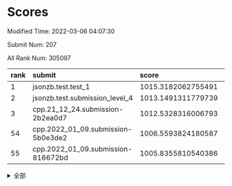 # Scores

Modified Time: 2022-03-06 04:07:30

Submit Num: 207

All Rank Num: 305097

| rank |               submit               |       score        |       sigma        | pk_num |
| :--- | :--------------------------------- | :----------------- | :----------------- | :----- |
| 1    | jsonzb.test.test_1                 | 1015.3182062755491 | 0.883669048869388  | 5899   |
| 2    | jsonzb.test.submission_level_4     | 1013.1491311779739 | 0.8168331126325549 | 5900   |
| 3    | cpp.21_12_24.submission-2b2ea0d7   | 1012.5328316006793 | 0.7939164430023387 | 5892   |
| 54   | cpp.2022_01_09.submission-5b0e3de2 | 1006.5593824180587 | 0.7287518172606725 | 5895   |
| 55   | cpp.2022_01_09.submission-816672bd | 1005.8355810540386 | 0.7273752294216219 | 5890   |


<details>
<summary>全部</summary>

| rank |                 submit                 |       score        |       sigma        | pk_num |
| :--- | :------------------------------------- | :----------------- | :----------------- | :----- |
| 1    | jsonzb.test.test_1                     | 1015.3182062755491 | 0.883669048869388  | 5899   |
| 2    | jsonzb.test.submission_level_4         | 1013.1491311779739 | 0.8168331126325549 | 5900   |
| 3    | cpp.21_12_24.submission-2b2ea0d7       | 1012.5328316006793 | 0.7939164430023387 | 5892   |
| 4    | gobigger.level_3.submission_level_3_26 | 1012.0048472624511 | 0.8012136039318535 | 5897   |
| 5    | gobigger.level_3.submission_level_3_44 | 1011.767569098873  | 0.7977544649611188 | 5895   |
| 6    | gobigger.level_3.submission_level_3_34 | 1011.7231449747621 | 0.7766329925087909 | 5894   |
| 7    | gobigger.level_3.submission_level_3_15 | 1011.1410990986108 | 0.7651812024787215 | 5897   |
| 8    | gobigger.level_3.submission_level_3_27 | 1010.8779365980738 | 0.7665467497654946 | 5891   |
| 9    | gobigger.level_3.submission_level_3_10 | 1010.8663061539804 | 0.7628636684174319 | 5897   |
| 10   | gobigger.level_3.submission_level_3_46 | 1010.6981309135342 | 0.7888401718755054 | 5893   |
| 11   | gobigger.level_3.submission_level_3_19 | 1010.6848827532223 | 0.7820794851154697 | 5897   |
| 12   | gobigger.level_3.submission_level_3_48 | 1010.6156528742732 | 0.7617159734090403 | 5888   |
| 13   | gobigger.level_3.submission_level_3_38 | 1010.5803114510687 | 0.7566115314846716 | 5896   |
| 14   | gobigger.level_3.submission_level_3_1  | 1010.5779546608018 | 0.7557803982762924 | 5898   |
| 15   | gobigger.level_3.submission_level_3_29 | 1010.5111307191224 | 0.7667417958867268 | 5892   |
| 16   | gobigger.level_3.submission_level_3_18 | 1010.4085466352451 | 0.7570018783647908 | 5894   |
| 17   | gobigger.level_3.submission_level_3_13 | 1010.4030015161735 | 0.7768230488005874 | 5898   |
| 18   | gobigger.level_3.submission_level_3_5  | 1010.3696442365339 | 0.7882801748953566 | 5893   |
| 19   | gobigger.level_3.submission_level_3_25 | 1010.3288107000209 | 0.7709380162621139 | 5899   |
| 20   | gobigger.level_3.submission_level_3_47 | 1010.1840044438883 | 0.755997462250045  | 5895   |
| 21   | gobigger.level_3.submission_level_3_6  | 1010.166458661379  | 0.7411775888427404 | 5900   |
| 22   | gobigger.level_3.submission_level_3_11 | 1010.1564361472745 | 0.7499334405419221 | 5897   |
| 23   | gobigger.level_3.submission_level_3_42 | 1010.0789317887493 | 0.7753007375784916 | 5895   |
| 24   | gobigger.level_3.submission_level_3_43 | 1010.071175115461  | 0.7519431412083478 | 5894   |
| 25   | gobigger.level_3.submission_level_3_9  | 1010.0462473641619 | 0.7530586455750077 | 5898   |
| 26   | gobigger.level_3.submission_level_3_17 | 1009.9715020842484 | 0.7612870606979093 | 5892   |
| 27   | gobigger.level_3.submission_level_3_20 | 1009.9496575217606 | 0.7682948635626337 | 5892   |
| 28   | gobigger.level_3.submission_level_3_30 | 1009.8470553240139 | 0.7596021689973435 | 5901   |
| 29   | gobigger.level_3.submission_level_3_37 | 1009.8077080965264 | 0.7685541009064057 | 5894   |
| 30   | gobigger.level_3.submission_level_3_35 | 1009.8076373247513 | 0.7533221522977394 | 5894   |
| 31   | gobigger.level_3.submission_level_3_7  | 1009.609585506226  | 0.7693922566191116 | 5898   |
| 32   | gobigger.level_3.submission_level_3_39 | 1009.5441942622921 | 0.7499793791277665 | 5892   |
| 33   | gobigger.level_3.submission_level_3_12 | 1009.4818841187462 | 0.7630287569866844 | 5895   |
| 34   | gobigger.level_3.submission_level_3_8  | 1009.474459377183  | 0.74826209434927   | 5893   |
| 35   | gobigger.level_3.submission_level_3_2  | 1009.4665068921684 | 0.7402105110404319 | 5896   |
| 36   | gobigger.level_3.submission_level_3_16 | 1009.3983093595983 | 0.7428149128809491 | 5900   |
| 37   | gobigger.level_3.submission_level_3_22 | 1009.3784600479191 | 0.7497966926749731 | 5890   |
| 38   | gobigger.level_3.submission_level_3_28 | 1009.336229857325  | 0.7519077117403812 | 5893   |
| 39   | gobigger.level_3.submission_level_3_40 | 1009.3046269535217 | 0.7478545972070203 | 5896   |
| 40   | gobigger.level_3.submission_level_3_21 | 1009.2893200225102 | 0.7563476221636694 | 5899   |
| 41   | gobigger.level_3.submission_level_3_31 | 1009.2761504189485 | 0.7442016844581962 | 5897   |
| 42   | gobigger.level_3.submission_level_3_4  | 1009.2584094663621 | 0.7566346698903145 | 5893   |
| 43   | gobigger.level_3.submission_level_3_23 | 1009.2105558610846 | 0.7526624192841811 | 5895   |
| 44   | gobigger.level_3.submission_level_3_41 | 1009.1822159903235 | 0.7347389073566403 | 5899   |
| 45   | gobigger.level_3.submission_level_3_45 | 1009.003407019355  | 0.7440866750245183 | 5896   |
| 46   | gobigger.level_3.submission_level_3_32 | 1008.9964441777255 | 0.7464101816528123 | 5898   |
| 47   | gobigger.level_3.submission_level_3_0  | 1008.9769007826429 | 0.7489950128853866 | 5897   |
| 48   | gobigger.level_3.submission_level_3_49 | 1008.9299142043927 | 0.7447940705735279 | 5899   |
| 49   | gobigger.level_3.submission_level_3_14 | 1008.7571099886798 | 0.7640728217824673 | 5898   |
| 50   | gobigger.level_3.submission_level_3_24 | 1008.5929459806474 | 0.7512549925465442 | 5894   |
| 51   | gobigger.level_3.submission_level_3_3  | 1008.418090274337  | 0.7322442308650166 | 5899   |
| 52   | gobigger.level_3.submission_level_3_33 | 1008.3006788230056 | 0.7581280450515877 | 5894   |
| 53   | gobigger.level_3.submission_level_3_36 | 1007.9456549390073 | 0.7486636015220963 | 5885   |
| 54   | cpp.2022_01_09.submission-5b0e3de2     | 1006.5593824180587 | 0.7287518172606725 | 5895   |
| 55   | cpp.2022_01_09.submission-816672bd     | 1005.8355810540386 | 0.7273752294216219 | 5890   |
| 56   | gobigger.level_1.submission_level_1_31 | 1004.7057718133126 | 0.7152628519185683 | 5893   |
| 57   | gobigger.level_1.submission_level_1_3  | 1004.5728701194139 | 0.730027468102163  | 5893   |
| 58   | gobigger.level_1.submission_level_1_2  | 1004.4278510721006 | 0.7233180203358148 | 5893   |
| 59   | gobigger.level_1.submission_level_1_41 | 1004.1776629109628 | 0.6991825190827262 | 5898   |
| 60   | gobigger.level_1.submission_level_1_24 | 1004.004900583941  | 0.7259814801312173 | 5895   |
| 61   | gobigger.level_1.submission_level_1_32 | 1003.9464577745696 | 0.7168413870638985 | 5896   |
| 62   | gobigger.level_1.submission_level_1_0  | 1003.8493748918468 | 0.7147508165293468 | 5893   |
| 63   | gobigger.level_1.submission_level_1_45 | 1003.8294358485236 | 0.7234988040205371 | 5899   |
| 64   | gobigger.level_1.submission_level_1_19 | 1003.7981813702092 | 0.7251335539802148 | 5893   |
| 65   | gobigger.level_1.submission_level_1_33 | 1003.7879358146384 | 0.7216667728168028 | 5892   |
| 66   | gobigger.level_1.submission_level_1_25 | 1003.7642673742212 | 0.7105580317082897 | 5892   |
| 67   | gobigger.level_1.submission_level_1_18 | 1003.7385172771388 | 0.7142721165052744 | 5896   |
| 68   | gobigger.level_1.submission_level_1_21 | 1003.6696370948025 | 0.7184913366608948 | 5898   |
| 69   | gobigger.level_1.submission_level_1_48 | 1003.6325383912146 | 0.71856518911045   | 5900   |
| 70   | gobigger.level_1.submission_level_1_4  | 1003.6038663482832 | 0.7084636274514138 | 5896   |
| 71   | gobigger.level_1.submission_level_1_34 | 1003.6026013363532 | 0.7180998312488058 | 5898   |
| 72   | gobigger.level_1.submission_level_1_13 | 1003.4802322405505 | 0.7149701326331515 | 5896   |
| 73   | gobigger.level_1.submission_level_1_17 | 1003.4459542651656 | 0.7148807108502077 | 5897   |
| 74   | gobigger.level_1.submission_level_1_26 | 1003.4342614536165 | 0.7075095144695497 | 5893   |
| 75   | gobigger.level_1.submission_level_1_37 | 1003.4098777931108 | 0.7029874764274886 | 5893   |
| 76   | gobigger.level_1.submission_level_1_46 | 1003.3932258818236 | 0.7106635561131291 | 5895   |
| 77   | gobigger.level_1.submission_level_1_36 | 1003.3925536725175 | 0.7138898915324361 | 5895   |
| 78   | gobigger.level_1.submission_level_1_28 | 1003.3853035184586 | 0.7163168667607906 | 5894   |
| 79   | gobigger.level_1.submission_level_1_42 | 1003.3831347592837 | 0.7058046096028519 | 5900   |
| 80   | gobigger.level_1.submission_level_1_14 | 1003.3508659216185 | 0.7128732711806333 | 5897   |
| 81   | gobigger.level_1.submission_level_1_16 | 1003.319758510594  | 0.7091460989929673 | 5896   |
| 82   | gobigger.level_1.submission_level_1_23 | 1003.3062783286895 | 0.7288626466456742 | 5896   |
| 83   | gobigger.level_1.submission_level_1_30 | 1003.276362534712  | 0.7111307102375877 | 5895   |
| 84   | gobigger.level_1.submission_level_1_39 | 1003.1582325343312 | 0.7075249276403334 | 5893   |
| 85   | gobigger.level_1.submission_level_1_49 | 1003.1097924453984 | 0.716034186245351  | 5893   |
| 86   | gobigger.level_1.submission_level_1_44 | 1003.1032087384816 | 0.7194679363361389 | 5895   |
| 87   | gobigger.level_1.submission_level_1_7  | 1002.9783770229196 | 0.7123159474677656 | 5898   |
| 88   | gobigger.level_1.submission_level_1_9  | 1002.9533862607362 | 0.7055415016725345 | 5901   |
| 89   | gobigger.level_1.submission_level_1_40 | 1002.9096173314755 | 0.7194349863239303 | 5899   |
| 90   | gobigger.level_1.submission_level_1_12 | 1002.8917347674021 | 0.7213761269938239 | 5893   |
| 91   | gobigger.level_1.submission_level_1_11 | 1002.8628788950017 | 0.7167773541210465 | 5891   |
| 92   | gobigger.level_1.submission_level_1_22 | 1002.8442729011556 | 0.7165390597907688 | 5895   |
| 93   | gobigger.level_1.submission_level_1_8  | 1002.8241942651339 | 0.7224581281157931 | 5894   |
| 94   | gobigger.level_1.submission_level_1_43 | 1002.7310349962469 | 0.717676913043108  | 5895   |
| 95   | gobigger.level_1.submission_level_1_15 | 1002.6496092452943 | 0.7077470313321562 | 5899   |
| 96   | gobigger.level_1.submission_level_1_6  | 1002.6046091144628 | 0.7078688984703291 | 5896   |
| 97   | gobigger.level_1.submission_level_1_10 | 1002.4084387026139 | 0.712556267772997  | 5893   |
| 98   | gobigger.level_1.submission_level_1_29 | 1002.3802367733323 | 0.7146329143234389 | 5897   |
| 99   | gobigger.level_1.submission_level_1_20 | 1002.3127529966146 | 0.7032825033533693 | 5897   |
| 100  | gobigger.level_1.submission_level_1_38 | 1002.3068889134602 | 0.7151806595352322 | 5895   |
| 101  | gobigger.level_1.submission_level_1_35 | 1002.306337747665  | 0.7041225351373027 | 5895   |
| 102  | gobigger.level_1.submission_level_1_47 | 1002.2680164170055 | 0.7177578527536131 | 5901   |
| 103  | gobigger.level_1.submission_level_1_5  | 1002.2486608169221 | 0.7225913564039091 | 5898   |
| 104  | gobigger.level_1.submission_level_1_27 | 1001.8162858842885 | 0.7117552703488531 | 5893   |
| 105  | gobigger.level_1.submission_level_1_1  | 1001.6324925203896 | 0.7100105498095839 | 5896   |
| 106  | gobigger.random.submission_random_4    | 997.4962827311133  | 0.7008619769041187 | 5899   |
| 107  | gobigger.random.submission_random_1    | 997.2637361248303  | 0.7126938277220596 | 5898   |
| 108  | gobigger.random.submission_random_37   | 997.0123768044583  | 0.7074356197582672 | 5890   |
| 109  | gobigger.random.submission_random_15   | 996.9171017959792  | 0.7078406491131646 | 5898   |
| 110  | gobigger.random.submission_random_43   | 996.8435505942996  | 0.6930887945365127 | 5900   |
| 111  | gobigger.random.submission_random_28   | 996.7865250132472  | 0.7106525743213936 | 5893   |
| 112  | gobigger.random.submission_random_39   | 996.7299610151971  | 0.7168908189038009 | 5900   |
| 113  | gobigger.random.submission_random_42   | 996.6358526793035  | 0.7201038262272254 | 5896   |
| 114  | gobigger.random.submission_random_24   | 996.6200167697746  | 0.7197643177210504 | 5895   |
| 115  | gobigger.random.submission_random_12   | 996.6123637364565  | 0.7080382298853247 | 5893   |
| 116  | gobigger.random.submission_random_21   | 996.5965619506217  | 0.7102288504098366 | 5893   |
| 117  | gobigger.random.submission_random_20   | 996.5346490262066  | 0.7083213526906241 | 5891   |
| 118  | gobigger.random.submission_random_17   | 996.4139012055006  | 0.7082806676567555 | 5896   |
| 119  | gobigger.random.submission_random_49   | 996.3757739462385  | 0.7080633456953124 | 5897   |
| 120  | gobigger.random.submission_random_14   | 996.3681830338886  | 0.7219879042396053 | 5895   |
| 121  | gobigger.random.submission_random_40   | 996.2751978497577  | 0.6951050018182976 | 5899   |
| 122  | gobigger.random.submission_random_22   | 996.2259589222643  | 0.7154394669046135 | 5896   |
| 123  | gobigger.random.submission_random_25   | 996.2085616795712  | 0.7043867684886633 | 5894   |
| 124  | gobigger.random.submission_random_13   | 996.147540840897   | 0.7066902354640555 | 5893   |
| 125  | gobigger.random.submission_random_8    | 996.1392674636155  | 0.7137362667533469 | 5899   |
| 126  | gobigger.random.submission_random_30   | 996.117998231113   | 0.7204557715268443 | 5896   |
| 127  | gobigger.random.submission_random_26   | 996.1047563964017  | 0.7005190480423006 | 5894   |
| 128  | gobigger.random.submission_random_29   | 996.0916574722792  | 0.7125744883400996 | 5895   |
| 129  | gobigger.random.submission_random_44   | 996.0857860049631  | 0.7233687641692412 | 5894   |
| 130  | gobigger.random.submission_random_41   | 996.0808112112287  | 0.7114768808032167 | 5898   |
| 131  | gobigger.random.submission_random_11   | 996.061942412202   | 0.7084380080731759 | 5894   |
| 132  | gobigger.random.submission_random_46   | 996.0522149073494  | 0.720448189605672  | 5897   |
| 133  | gobigger.random.submission_random_2    | 995.9548045894636  | 0.7189691017613851 | 5898   |
| 134  | gobigger.random.submission_random_47   | 995.9525562274687  | 0.7142202760634396 | 5899   |
| 135  | gobigger.random.submission_random_38   | 995.8802081374552  | 0.7085336408451214 | 5896   |
| 136  | gobigger.random.submission_random_10   | 995.8154054882625  | 0.7311661189120511 | 5895   |
| 137  | gobigger.random.submission_random_48   | 995.7968470712298  | 0.722869034814834  | 5893   |
| 138  | gobigger.random.submission_random_6    | 995.7717298103099  | 0.7148503384818695 | 5901   |
| 139  | gobigger.random.submission_random_27   | 995.7620094014568  | 0.7200128904492238 | 5897   |
| 140  | gobigger.random.submission_random_36   | 995.7491701385645  | 0.7111395673811448 | 5893   |
| 141  | gobigger.random.submission_random_18   | 995.7310874909434  | 0.7087789317677802 | 5900   |
| 142  | gobigger.random.submission_random_34   | 995.7293804813876  | 0.7223100699580269 | 5896   |
| 143  | gobigger.random.submission_random_16   | 995.7193749106686  | 0.7061014783348792 | 5898   |
| 144  | gobigger.random.submission_random_23   | 995.6330398264649  | 0.7072445624851523 | 5894   |
| 145  | gobigger.random.submission_random_33   | 995.6217654886691  | 0.7012380776425978 | 5896   |
| 146  | gobigger.random.submission_random_31   | 995.576429054866   | 0.710305936390271  | 5899   |
| 147  | gobigger.random.submission_random_45   | 995.5712457842191  | 0.7211420353929155 | 5900   |
| 148  | gobigger.random.submission_random_35   | 995.5055886001916  | 0.7214286153862579 | 5898   |
| 149  | gobigger.random.submission_random_3    | 995.4603694478845  | 0.7219705735543113 | 5895   |
| 150  | gobigger.random.submission_random_5    | 995.4122381121656  | 0.7191206302861457 | 5899   |
| 151  | gobigger.random.submission_random_0    | 995.4030671371481  | 0.7078534149664595 | 5897   |
| 152  | gobigger.random.submission_random_32   | 995.2768822501298  | 0.7069832764717061 | 5903   |
| 153  | gobigger.random.submission_random_7    | 995.1951919156905  | 0.7162225119120549 | 5896   |
| 154  | gobigger.random.submission_random_19   | 995.1810714884759  | 0.7220358284429604 | 5896   |
| 155  | gobigger.random.submission_random_9    | 994.9619689756915  | 0.7013268778395496 | 5893   |
| 156  | gobigger.level_2.submission_level_2_7  | 993.9597881500941  | 0.7329199704511026 | 5894   |
| 157  | gobigger.level_2.submission_level_2_14 | 993.644856791697   | 0.7519409950563494 | 5897   |
| 158  | gobigger.level_2.submission_level_2_11 | 993.5066393931157  | 0.740096465139671  | 5896   |
| 159  | gobigger.level_2.submission_level_2_48 | 993.3719294342554  | 0.7251918710005507 | 5898   |
| 160  | gobigger.level_2.submission_level_2_36 | 993.3131153627102  | 0.7340347011725594 | 5894   |
| 161  | gobigger.level_2.submission_level_2_9  | 993.2060386136168  | 0.7334306843747904 | 5895   |
| 162  | gobigger.level_2.submission_level_2_19 | 993.1037145954331  | 0.7341814078407043 | 5893   |
| 163  | gobigger.level_2.submission_level_2_24 | 992.9512932757377  | 0.7386740396921003 | 5896   |
| 164  | gobigger.level_2.submission_level_2_44 | 992.9250951218087  | 0.7329998391903813 | 5895   |
| 165  | gobigger.level_2.submission_level_2_31 | 992.8622827195566  | 0.757575787412765  | 5896   |
| 166  | gobigger.level_2.submission_level_2_34 | 992.7461780075562  | 0.7360838068455914 | 5893   |
| 167  | gobigger.level_2.submission_level_2_20 | 992.7013784077825  | 0.733491446753574  | 5897   |
| 168  | gobigger.level_2.submission_level_2_25 | 992.6370012989039  | 0.7339800216048599 | 5898   |
| 169  | gobigger.level_2.submission_level_2_27 | 992.5346307674588  | 0.7364084540384361 | 5899   |
| 170  | gobigger.level_2.submission_level_2_26 | 992.4634632091356  | 0.7483957255804595 | 5891   |
| 171  | gobigger.level_2.submission_level_2_37 | 992.4456799325462  | 0.7454311234870429 | 5894   |
| 172  | gobigger.level_2.submission_level_2_18 | 992.4278902878694  | 0.7490037174615339 | 5899   |
| 173  | gobigger.level_2.submission_level_2_33 | 992.4159571291488  | 0.7354942054039078 | 5888   |
| 174  | gobigger.level_2.submission_level_2_8  | 992.3952773813843  | 0.7282507982245072 | 5900   |
| 175  | gobigger.level_2.submission_level_2_47 | 992.3618112546992  | 0.7439856303377381 | 5890   |
| 176  | gobigger.level_2.submission_level_2_46 | 992.3021571001092  | 0.7452504276474275 | 5892   |
| 177  | gobigger.level_2.submission_level_2_6  | 992.2864866947126  | 0.733959222054737  | 5899   |
| 178  | gobigger.level_2.submission_level_2_38 | 992.279809780077   | 0.7504906254118033 | 5895   |
| 179  | gobigger.level_2.submission_level_2_43 | 992.2509332664499  | 0.7459708339925387 | 5893   |
| 180  | gobigger.level_2.submission_level_2_49 | 992.1177499856052  | 0.7480150520117821 | 5898   |
| 181  | gobigger.level_2.submission_level_2_35 | 992.104833865679   | 0.7414964280953672 | 5895   |
| 182  | gobigger.level_2.submission_level_2_0  | 992.0017687213652  | 0.7394909510520526 | 5900   |
| 183  | gobigger.level_2.submission_level_2_1  | 991.9994415801314  | 0.7449240461933331 | 5892   |
| 184  | gobigger.level_2.submission_level_2_12 | 991.914994204044   | 0.730289195553823  | 5901   |
| 185  | gobigger.level_2.submission_level_2_42 | 991.9106558131979  | 0.7494816096462785 | 5893   |
| 186  | gobigger.level_2.submission_level_2_2  | 991.8310332767909  | 0.7564345006721506 | 5894   |
| 187  | gobigger.level_2.submission_level_2_40 | 991.7739734306248  | 0.7455753039685556 | 5895   |
| 188  | gobigger.level_2.submission_level_2_15 | 991.7159109208953  | 0.7739382133428854 | 5893   |
| 189  | gobigger.level_2.submission_level_2_4  | 991.69101983664    | 0.7549969086412297 | 5896   |
| 190  | gobigger.level_2.submission_level_2_10 | 991.6804940113949  | 0.7204300173640877 | 5894   |
| 191  | gobigger.level_2.submission_level_2_17 | 991.6589727975419  | 0.7583091713353669 | 5897   |
| 192  | gobigger.level_2.submission_level_2_39 | 991.4537176801118  | 0.7401548815224336 | 5891   |
| 193  | gobigger.level_2.submission_level_2_30 | 991.3886583886256  | 0.7658204380691457 | 5897   |
| 194  | gobigger.level_2.submission_level_2_32 | 991.386145578108   | 0.7548087458250966 | 5897   |
| 195  | gobigger.level_2.submission_level_2_41 | 991.2891830275947  | 0.7626568940960669 | 5894   |
| 196  | gobigger.level_2.submission_level_2_28 | 991.2351867792866  | 0.7720214564440931 | 5900   |
| 197  | gobigger.level_2.submission_level_2_16 | 991.1776246190932  | 0.7775988252683854 | 5896   |
| 198  | gobigger.level_2.submission_level_2_23 | 991.0775512376762  | 0.7546735791680443 | 5896   |
| 199  | gobigger.level_2.submission_level_2_13 | 991.0419158989439  | 0.7392834572311875 | 5895   |
| 200  | gobigger.level_2.submission_level_2_21 | 990.9663391310373  | 0.7594485868833692 | 5894   |
| 201  | gobigger.level_2.submission_level_2_22 | 990.9631978070963  | 0.7725907025074434 | 5895   |
| 202  | gobigger.level_2.submission_level_2_45 | 990.9483066571692  | 0.7604991848122208 | 5895   |
| 203  | gobigger.level_2.submission_level_2_29 | 990.561312226035   | 0.7588176799444425 | 5895   |
| 204  | gobigger.level_2.submission_level_2_3  | 990.4378966285522  | 0.7622550913834405 | 5892   |
| 205  | gobigger.level_2.submission_level_2_5  | 990.3965047436096  | 0.7506724936812275 | 5897   |
| 206  | gobigger.none.submission_none_1        | 977.3946228367187  | 1.3501340192264417 | 5892   |
| 207  | gobigger.none.submission_none_0        | 976.1398673526429  | 1.3323046798648819 | 5898   |

</details>